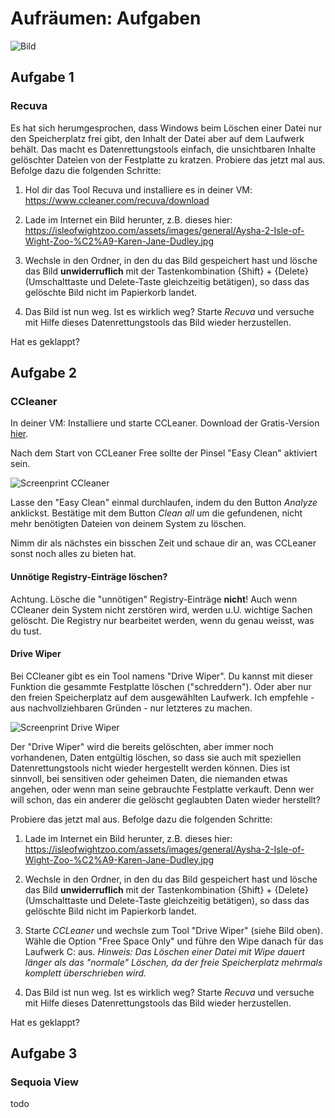 # Aufräumen: Aufgaben

![Bild](res/cleanup.gif)

## Aufgabe 1

### Recuva 

Es hat sich herumgesprochen, dass Windows beim Löschen einer Datei nur den Speicherplatz frei gibt, den Inhalt der Datei aber auf dem Laufwerk behält. Das macht es Datenrettungstools einfach, die unsichtbaren Inhalte gelöschter Dateien von der Festplatte zu kratzen. Probiere das jetzt mal aus. Befolge dazu die folgenden Schritte:

1. Hol dir das Tool Recuva und installiere es in deiner VM: https://www.ccleaner.com/recuva/download

2. Lade im Internet ein Bild herunter, z.B. dieses hier: https://isleofwightzoo.com/assets/images/general/Aysha-2-Isle-of-Wight-Zoo-%C2%A9-Karen-Jane-Dudley.jpg  

3. Wechsle in den Ordner, in den du das Bild gespeichert hast und lösche das Bild **unwiderruflich** mit der Tastenkombination {Shift} + {Delete} (Umschalttaste und Delete-Taste gleichzeitig betätigen), so dass das gelöschte Bild nicht im Papierkorb landet.

4. Das Bild ist nun weg. Ist es wirklich weg? Starte _Recuva_ und versuche mit Hilfe dieses Datenrettungstools das Bild wieder herzustellen. 

Hat es geklappt?

## Aufgabe 2

### CCleaner

In deiner VM: Installiere und starte CCLeaner. Download der Gratis-Version [hier](https://www.ccleaner.com/de-de/ccleaner/download). 

Nach dem Start von CCLeaner Free sollte der Pinsel "Easy Clean" aktiviert sein.

![Screenprint CCleaner](res/start-ccleaner.jpg)

Lasse den "Easy Clean" einmal durchlaufen, indem du den Button _Analyze_ anklickst. Bestätige mit dem Button _Clean all_ um die gefundenen, nicht mehr benötigten Dateien von deinem System zu löschen.

Nimm dir als nächstes ein bisschen Zeit und schaue dir an, was CCLeaner sonst noch alles zu bieten hat. 

#### Unnötige Registry-Einträge löschen?

Achtung. Lösche die "unnötigen" Registry-Einträge **nicht**! Auch wenn CCleaner dein System nicht zerstören wird, werden u.U. wichtige Sachen gelöscht. Die Registry nur bearbeitet werden, wenn du genau weisst, was du tust.

#### Drive Wiper

Bei CCleaner gibt es ein Tool namens "Drive Wiper". Du kannst mit dieser Funktion die gesammte Festplatte löschen ("schreddern"). Oder aber nur den freien Speicherplatz auf dem ausgewählten Laufwerk. Ich empfehle - aus nachvollziehbaren Gründen - nur letzteres zu machen. 

![Screenprint Drive Wiper](res/start-ccleaner.jpg)

Der "Drive Wiper" wird die bereits gelöschten, aber immer noch vorhandenen, Daten entgültig löschen, so dass sie auch mit speziellen Datenrettungstools nicht wieder hergestellt werden können. Dies ist sinnvoll, bei sensitiven oder geheimen Daten, die niemanden etwas angehen, oder wenn man seine gebrauchte Festplatte verkauft. Denn wer will schon, das ein anderer die gelöscht geglaubten Daten wieder herstellt?

Probiere das jetzt mal aus. Befolge dazu die folgenden Schritte:

1. Lade im Internet ein Bild herunter, z.B. dieses hier: https://isleofwightzoo.com/assets/images/general/Aysha-2-Isle-of-Wight-Zoo-%C2%A9-Karen-Jane-Dudley.jpg  

2. Wechsle in den Ordner, in den du das Bild gespeichert hast und lösche das Bild **unwiderruflich** mit der Tastenkombination {Shift} + {Delete} (Umschalttaste und Delete-Taste gleichzeitig betätigen), so dass das gelöschte Bild nicht im Papierkorb landet.

3. Starte _CCLeaner_ und wechsle zum Tool "Drive Wiper" (siehe Bild oben). Wähle die Option "Free Space Only" und führe den Wipe danach für das Laufwerk C: aus. _Hinweis: Das Löschen einer Datei mit Wipe dauert länger als das "normale" Löschen, da der freie Speicherplatz mehrmals komplett überschrieben wird._

4. Das Bild ist nun weg. Ist es wirklich weg? Starte _Recuva_ und versuche mit Hilfe dieses Datenrettungstools das Bild wieder herzustellen. 

Hat es geklappt?

## Aufgabe 3

### Sequoia View 

todo